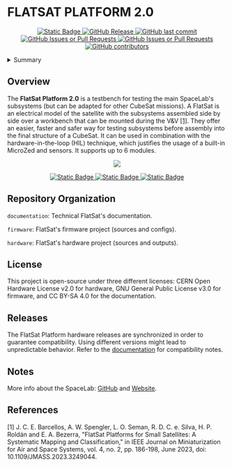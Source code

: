 # FLATSAT PLATFORM 2.0

<p align="center">
    <a href="https://github.com/spacelab-ufsc/spacelab#versioning">
        <img alt="Static Badge" src="https://img.shields.io/badge/status-in_development-red">
    </a>
    <a href="https://github.com/spacelab-ufsc/flatsat-platform2/releases">
        <img alt="GitHub Release" src="https://img.shields.io/github/v/release/spacelab-ufsc/flatsat-platform2">
    </a>
    <a href="https://github.com/spacelab-ufsc/flatsat-platform2/commits/master">
        <img alt="GitHub last commit" src="https://img.shields.io/github/last-commit/spacelab-ufsc/flatsat-platform2">
    </a>
    <a href="https://github.com/spacelab-ufsc/flatsat-platform2/issues">
        <img alt="GitHub Issues or Pull Requests" src="https://img.shields.io/github/issues/spacelab-ufsc/flatsat-platform2">
    </a>
    <a href="https://github.com/spacelab-ufsc/flatsat-platform2/pulls">
        <img alt="GitHub Issues or Pull Requests" src="https://img.shields.io/github/issues-pr/spacelab-ufsc/flatsat-platform2">
    </a>
    <a href="https://github.com/spacelab-ufsc/flatsat-platform2/graphs/contributors">
        <img alt="GitHub contributors" src="https://img.shields.io/github/contributors/spacelab-ufsc/flatsat-platform2">
    </a>
</p>

<details>
    <summary>Summary</summary>
    <ol>
        <li>
            <a href="#overview">Overview</a>
        </li>
        <li>
            <a href="#repository-organization">Repository Organization</a>
        </li>
        <li>
            <a href="#license">License</a>
        </li>
        <li>
            <a href="#releases">Releases</a>
        </li>
        <li>
            <a href="#notes">Notes</a>
        </li>
        <li>
            <a href="#references">References</a>
        </li>
    </ol>
</details>

## Overview
The **FlatSat Platform 2.0** is a testbench for testing the main SpaceLab's subsystems (but can be adapted for other CubeSat missions). A FlatSat is an electrical model of the satellite with the subsystems assembled side by side over a workbench that can be mounted during the V&V [[1]](#1). They offer an easier, faster and safer way for testing subsystems before assembly into the final structure of a CubeSat. It can be used in combination with the hardware-in-the-loop (HIL) technique, which justifies the usage of a built-in MicroZed and sensors. It supports up to 6 modules.

<p align="center">
    <img src="https://github.com/spacelab-ufsc/flatsat-platform2-documentation/blob/figures/flatsat2_3D.png">
</p>

<p align="center">
    <a href="https://github.com/spacelab-ufsc/flatsat-platform2/issues/new?labels=bug">
        <img alt="Static Badge" src="https://img.shields.io/badge/Report_a_bug-red">
    </a>
    <a href="https://github.com/spacelab-ufsc/flatsat-platform2/issues/new?labels=enhancement">
        <img alt="Static Badge" src="https://img.shields.io/badge/Request_a_feature-yellow">
    </a>
    <a href="https://github.com/spacelab-ufsc/flatsat-platform2/issues/new?labels=question,help+wanted">
        <img alt="Static Badge" src="https://img.shields.io/badge/Request_more_information_or_help-green">
    </a>
</p>

## Repository Organization
`documentation`: Technical FlatSat's documentation.

`firmware`: FlatSat's firmware project (sources and configs).

`hardware`: FlatSat's hardware project (sources and outputs).

## License
This project is open-source under three different licenses: CERN Open Hardware License v2.0 for hardware, GNU General Public License v3.0 for firmware, and CC BY-SA 4.0 for the documentation.

## Releases
The FlatSat Platform hardware releases are synchronized in order to guarantee compatibility. Using different versions might lead to unpredictable behavior. Refer to the [documentation](https://github.com/spacelab-ufsc/flatsat-platform2/tree/master/doc) for compatibility notes.

## Notes
More info about the SpaceLab: [GitHub](https://github.com/spacelab-ufsc/spacelab) and [Website](https://spacelab.ufsc.br/en/home/).

## References
<a id="1">[1]</a> J. C. E. Barcellos, A. W. Spengler, L. O. Seman, R. D. C. e. Silva, H. P. Roldán and E. A. Bezerra, "FlatSat Platforms for Small Satellites: A Systematic Mapping and Classification," in IEEE Journal on Miniaturization for Air and Space Systems, vol. 4, no. 2, pp. 186-198, June 2023, doi: 10.1109/JMASS.2023.3249044.
